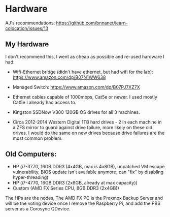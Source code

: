 # Hardware

AJ's recommendations: https://github.com/bnnanet/learn-colocation/issues/13

## My Hardware

I don't recommend this, I went as cheap as possible and re-used hardware I had:

- Wifi-Ethernet bridge (didn't have ethernet, but had wifi for the lab): https://www.amazon.com/dp/B07N1WW638
- Managed Switch: https://www.amazon.com/dp/B07PJ7XZ7X

- Ethernet cables capable of 1000mbps, Cat5e or newer. I used mostly Cat5e I already had access to.

- Kingston SSDNow V300 120GB OS drives for all 3 machines.

- Circa 2012-2014 Western Digital 1TB hard drives - 2 in each machine in a ZFS mirror to guard against drive failure, more likely on these old drives. I would do the same on new drives because drive failures are the most common problem.

## Old Computers:

- HP (i7-3770, 16GB DDR3 (4x4GB, max is 4x8GB), unpatched VM escape vulnerability, BIOS update isn't available anymore, can "fix" by disabling hyper-threading)
- HP (i7-4770, 16GB DDR3 (2x8GB, already at max capacity))
- Custom (AMD FX Series CPU, 8GB DDR3 (2x4GB))

The HPs are the nodes, The AMD FX PC is the Proxmox Backup Server and will be the voting device once I remove the Raspberry Pi, and add the PBS server as a Corosync QDevice.
